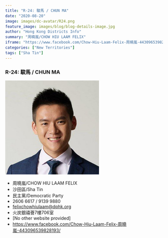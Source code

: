 ```yaml
---
title: "R-24: 駿馬 / CHUN MA"
date: "2020-08-20"
image: images/dc-avatar/R24.png
feature_image: images/blog/blog-details-image.jpg
author: "Hong Kong Districts Info"
summary: "周曉嵐/CHOW HIU LAAM FELIX"
iframe: "https://www.facebook.com/Chow-Hiu-Laam-Felix-周曉嵐-443096539828193/"
categories: ["New Territories"]
tags: ["Sha Tin"]
---
```


### R-24: 駿馬 / CHUN MA  
![](/images/dc-avatar/R24.png)  

 - 周曉嵐/CHOW HIU LAAM FELIX  
 - 沙田區/Sha Tin  
 - 民主黨/Democratic Party  
 - 2606 6617 / 9139 9880  
 - felixchowhiulaam@dphk.org  
 - 火炭銀禧薈7樓706室  
 - [No other website provided]  
 - https://www.facebook.com/Chow-Hiu-Laam-Felix-周曉嵐-443096539828193/
